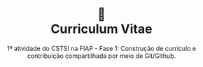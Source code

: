 <h1 align=center> 
   💼 <br>
   Curriculum Vitae
</h1>

<p align=center>
  1ª atividade do CSTSI na FIAP - Fase 1: Construção de currículo e contribuição compartilhada por meio de Git/Github.
</p>
